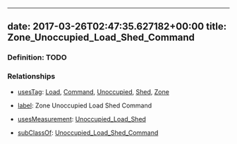 
---
date: 2017-03-26T02:47:35.627182+00:00
title: Zone_Unoccupied_Load_Shed_Command
---
### Definition: TODO

### Relationships

* [usesTag](https://brickschema.org/schema/1.0/BrickFrame#usesTag): [Load](https://brickschema.org/schema/1.0/BrickTag#Load), [Command](https://brickschema.org/schema/1.0/BrickTag#Command), [Unoccupied](https://brickschema.org/schema/1.0/BrickTag#Unoccupied), [Shed](https://brickschema.org/schema/1.0/BrickTag#Shed), [Zone](https://brickschema.org/schema/1.0/BrickTag#Zone)

* [label](http://www.w3.org/2000/01/rdf-schema#label): Zone Unoccupied Load Shed Command

* [usesMeasurement](https://brickschema.org/schema/1.0/BrickFrame#usesMeasurement): [Unoccupied_Load_Shed](https://brickschema.org/schema/1.0/Brick#Unoccupied_Load_Shed)

* [subClassOf](http://www.w3.org/2000/01/rdf-schema#subClassOf): [Unoccupied_Load_Shed_Command](https://brickschema.org/schema/1.0/Brick#Unoccupied_Load_Shed_Command)
